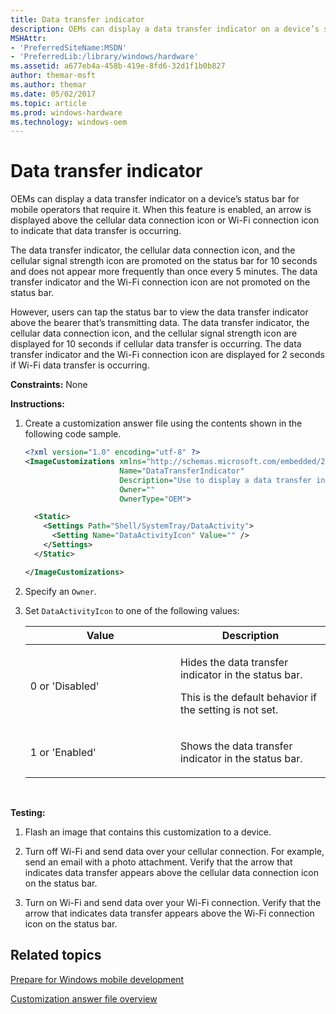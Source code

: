 ```yaml
---
title: Data transfer indicator
description: OEMs can display a data transfer indicator on a device’s status bar for mobile operators that require it.
MSHAttr:
- 'PreferredSiteName:MSDN'
- 'PreferredLib:/library/windows/hardware'
ms.assetid: a677eb4a-458b-419e-8fd6-32d1f1b0b827
author: themar-msft
ms.author: themar
ms.date: 05/02/2017
ms.topic: article
ms.prod: windows-hardware
ms.technology: windows-oem
---
```


# Data transfer indicator


OEMs can display a data transfer indicator on a device’s status bar for mobile operators that require it. When this feature is enabled, an arrow is displayed above the cellular data connection icon or Wi-Fi connection icon to indicate that data transfer is occurring.

The data transfer indicator, the cellular data connection icon, and the cellular signal strength icon are promoted on the status bar for 10 seconds and does not appear more frequently than once every 5 minutes. The data transfer indicator and the Wi-Fi connection icon are not promoted on the status bar.

However, users can tap the status bar to view the data transfer indicator above the bearer that’s transmitting data. The data transfer indicator, the cellular data connection icon, and the cellular signal strength icon are displayed for 10 seconds if cellular data transfer is occurring. The data transfer indicator and the Wi-Fi connection icon are displayed for 2 seconds if Wi-Fi data transfer is occurring.

<a href="" id="constraints---none"></a>**Constraints:** None  

<a href="" id="instructions-"></a>**Instructions:**  
1.  Create a customization answer file using the contents shown in the following code sample.

    ```XML
    <?xml version="1.0" encoding="utf-8" ?>  
    <ImageCustomizations xmlns="http://schemas.microsoft.com/embedded/2004/10/ImageUpdate"  
                         Name="DataTransferIndicator"  
                         Description="Use to display a data transfer indicator on a device's status bar for operators that require it."  
                         Owner=""  
                         OwnerType="OEM"> 

      <Static>  
        <Settings Path="Shell/SystemTray/DataActivity">  
          <Setting Name="DataActivityIcon" Value="" />   
        </Settings>  
      </Static>

    </ImageCustomizations>
    ```

2.  Specify an `Owner`.

3.  Set `DataActivityIcon` to one of the following values:

    <table>
    <colgroup>
    <col width="50%" />
    <col width="50%" />
    </colgroup>
    <thead>
    <tr class="header">
    <th>Value</th>
    <th>Description</th>
    </tr>
    </thead>
    <tbody>
    <tr class="odd">
    <td><p>0 or 'Disabled'</p></td>
    <td><p>Hides the data transfer indicator in the status bar.</p>
    <p>This is the default behavior if the setting is not set.</p></td>
    </tr>
    <tr class="even">
    <td><p>1 or 'Enabled'</p></td>
    <td><p>Shows the data transfer indicator in the status bar.</p></td>
    </tr>
    </tbody>
    </table>

     

<a href="" id="testing-"></a>**Testing:**  
1.  Flash an image that contains this customization to a device.

2.  Turn off Wi-Fi and send data over your cellular connection. For example, send an email with a photo attachment. Verify that the arrow that indicates data transfer appears above the cellular data connection icon on the status bar.

3.  Turn on Wi-Fi and send data over your Wi-Fi connection. Verify that the arrow that indicates data transfer appears above the Wi-Fi connection icon on the status bar.

## Related topics

[Prepare for Windows mobile development](https://docs.microsoft.com/en-us/windows-hardware/manufacture/mobile/preparing-for-windows-mobile-development)

[Customization answer file overview](https://docs.microsoft.com/en-us/windows-hardware/customize/mobile/mcsf/customization-answer-file)
